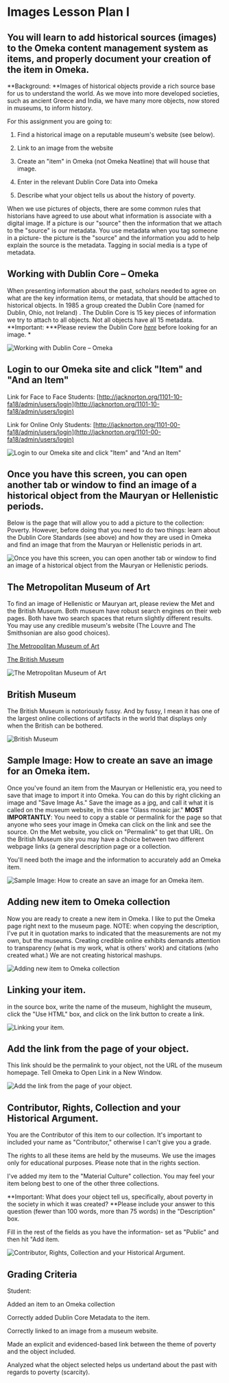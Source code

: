 # Images Lesson Plan I 

## You will learn to add historical sources (images) to the Omeka content management system as items, and properly document your creation of the item in Omeka. 

**Background: **Images of historical objects provide a rich source base for us to understand the world. As we move into more developed societies, such as ancient Greece and India, we have many more objects, now stored in museums, to inform history. 

For this assignment you are going to:

1. Find a historical image on a reputable museum's website (see below). 

2. Link to an image from the website

3. Create an "item" in Omeka (not Omeka Neatline) that will house that image. 

4. Enter in the relevant Dublin Core Data into Omeka 

5. Describe what your object tells us about the history of poverty.

When we use pictures of objects, there are some common rules that historians have agreed to use about what information is associate with a digital image. If a picture is our "source" then the information that we attach to the "source" is our metadata. You use metadata when you tag someone in a picture- the picture is the "source" and the information you add to help explain the source is the metadata. Tagging in social media is a type of metadata. 

## Working with Dublin Core – Omeka

When presenting information about the past, scholars needed to agree on what are the key information items, or metadata, that should be attached to historical objects. In 1985 a group created the Dublin Core (named for Dublin, Ohio, not Ireland) . The Dublin Core is 15 key pieces of information we try to attach to all objects. Not all objects have all 15 metadata. **Important: ***Please review the Dublin Core *[*here*](https://omeka.org/codex/Working_with_Dublin_Core)* before looking for an image. *

![Working with Dublin Core – Omeka][1]

[1]: images/imageslessonplani_1101/working-with-dublin-core--ndash--omeka.png

## Login to our Omeka site and click "Item" and "And an Item"

Link for Face to Face Students: [http://jacknorton.org/1101-10-fa18/admin/users/login](http://jacknorton.org/1101-10-fa18/admin/users/login) 

Link for Online Only Students: [http://jacknorton.org/1101-00-fa18/admin/users/login](http://jacknorton.org/1101-00-fa18/admin/users/login)

![Login to our Omeka site and click &quot;Item&quot; and &quot;And an Item&quot;][2]

[2]: images/imageslessonplani_1101/login-to-our-omeka-site-and-click--item--and--and-an-item-.png

## Once you have this screen, you can open another tab or window to find an image of a historical object from the Mauryan or Hellenistic periods. 

Below is the page that will allow you to add a picture to the collection: Poverty. However, before doing that you need to do two things: learn about the Dublin Core Standards (see above) and how they are used in Omeka and find an image that from the Mauryan or Hellenistic periods in art. 

![Once you have this screen, you can open another tab or window to find an image of a historical object from the Mauryan or Hellenistic periods. ][3]

[3]: images/imageslessonplani_1101/once-you-have-this-screen--you-can-open-another-tab-or-window-to-find-an-image-of-a-historical-objec.png

## The Metropolitan Museum of Art 

To find an image of Hellenistic or Mauryan art, please review the Met and the British Museum. Both museum have robust search engines on their web pages. Both have two search spaces that return slightly different results. You may use any credible museum's website (The Louvre and The Smithsonian are also good choices). 

[The Metropolitan Museum of Art](http://www.metmuseum.org/collection)

[The British Museum](http://www.britishmuseum.org/explore.aspx)

![The Metropolitan Museum of Art ][4]

[4]: images/imageslessonplani_1101/the-metropolitan-museum-of-art-.png

## British Museum 

The British Museum is notoriously fussy. And by fussy, I mean it has one of the largest online collections of artifacts in the world that displays only when the British can be bothered. 

![British Museum ][5]

[5]: images/imageslessonplani_1101/british-museum-.png

## Sample Image: How to create an save an image for an Omeka item. 

Once you've found an item from the Mauryan or Hellenistic era, you need to save that image to import it into Omeka. You can do this by right clicking an image and "Save Image As." Save the image as a jpg, and call it what it is called on the museum website, in this case "Glass mosaic jar."  **MOST IMPORTANTLY**: You need to copy a stable or permalink for the page so that anyone who sees your image in Omeka can click on the link and see the source. On the Met website, you click on "Permalink" to get that URL.  On the British Museum site you may have a choice between two different webpage links (a general description page or a collection. 

You'll need both the image and the information to accurately add an Omeka item. 

![Sample Image: How to create an save an image for an Omeka item. ][6]

[6]: images/imageslessonplani_1101/sample-image--how-to-create-an-save-an-image-for-an-omeka-item-.png

## Adding new item to Omeka collection

Now you are ready to create a new item in Omeka. I like to put the Omeka page right next to the museum page. NOTE: when copying the description, I've put it in quotation marks to indicated that the measurements are not my own, but the museums. Creating credible online exhibits demands attention to transparency (what is my work, what is others' work) and citations (who created what.) We are not creating historical mashups.

![Adding new item to Omeka collection][7]

[7]: images/imageslessonplani_1101/adding-new-item-to-omeka-collection.png

## Linking your item. 

in the source box, write the name of the museum, highlight the museum, click the "Use HTML" box, and click on the link button to create a link. 

![Linking your item. ][8]

[8]: images/imageslessonplani_1101/linking-your-item-.png

## Add the link from the page of your object. 

This link should be the permalink to your object, not the URL of the museum homepage. Tell Omeka to Open Link in a New Window. 

![Add the link from the page of your object. ][9]

[9]: images/imageslessonplani_1101/add-the-link-from-the-page-of-your-object-.png

## Contributor, Rights, Collection and your Historical Argument.  

You are the Contributor of this item to our collection. It's important to included your name as "Contributor," otherwise I can't give you a grade. 

The rights to all these items are held by the museums. We use the images only for educational purposes. Please note that in the rights section. 

I've added my item to the "Material Culture" collection. You may feel your item belong best to one of the other three collections. 

**Important: What does your object tell us, specifically, about poverty in the society in which it was created? **Please include your answer to this question (fewer than 100 words, more than 75 words) in the "Description" box. 

Fill in the rest of the fields as you have the information- set as "Public" and then hit "Add item. 



![Contributor, Rights, Collection and your Historical Argument.  ][10]

[10]: images/imageslessonplani_1101/contributor--rights--collection-and-your-historical-argument--.png

## Grading Criteria

Student: 

Added an item to an Omeka collection 

Correctly added Dublin Core Metadata to the item. 

Correctly linked to an image from a museum website. 

Made an explicit and evidenced-based link between the theme of poverty and the object included. 

Analyzed what the object selected helps us undertand about the past with regards to poverty (scarcity).  